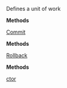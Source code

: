 Defines a unit of work

**Methods**

[Commit](Bifrost.Lifecycle.IUnitOfWork.Commit)


**Methods**

[Rollback](Bifrost.Lifecycle.IUnitOfWork.Rollback)


**Methods**

[ctor](Bifrost.Events.EventSource.ctor)
